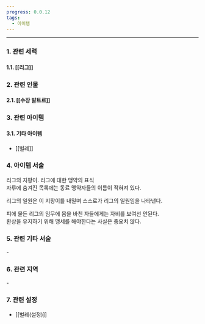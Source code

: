 ```yaml
---
progress: 0.0.12
tags:
  - 아이템
---
```

---
### 1. 관련 세력 
#### 1.1. [[리그]]

### 2. 관련 인물
#### 2.1. [[수장 발트르]]

### 3. 관련 아이템
#### 3.1. 기타 아이템
- [[벌레]]

### 4. 아이템 서술
리그의 지팡이. 리그에 대한 맹약의 표식  
자루에 숨겨진 목록에는 동료 맹약자들의 이름이 적혀져 있다.  
  
리그의 일원은 이 지팡이를 내밀며 스스로가 리그의 일원임을 나타낸다.  
  
피에 물든 리그의 임무에 몸을 바친 자들에게는 자비를 보여선 안된다.  
환상을 유지하기 위해 맹세를 해야한다는 사실은 중요치 않다.

### 5. 관련 기타 서술
\- 
### 6. 관련 지역
\-

### 7. 관련 설정
- [[벌레(설정)]]